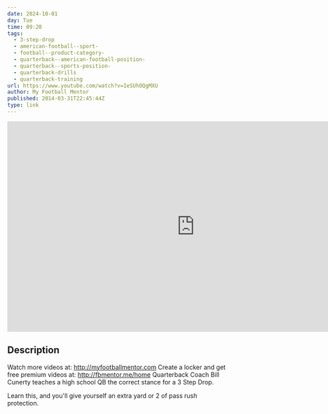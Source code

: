 ```yaml
---
date: 2024-10-01
day: Tue
time: 09:20
tags:
  - 3-step-drop
  - american-football--sport-
  - football--product-category-
  - quarterback--american-football-position-
  - quarterback--sports-position-
  - quarterback-drills
  - quarterback-training
url: https://www.youtube.com/watch?v=IeSUhOQgMXU
author: My Football Mentor
published: 2014-03-31T22:45:44Z
type: link
---
```


<iframe width="854" height="480" src="https://www.youtube.com/embed/IeSUhOQgMXU" frameborder="0" allowfullscreen></iframe>

## Description
Watch more videos at: http://myfootballmentor.com
Create a locker and get free premium videos at: http://fbmentor.me/home
Quarterback Coach Bill Cunerty teaches a high school QB the correct stance for a 3 Step Drop.

Learn this, and you'll give yourself an extra yard or 2 of pass rush protection.